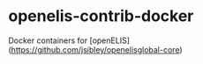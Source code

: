 # openelis-contrib-docker
Docker containers for [openELIS] (https://github.com/jsibley/openelisglobal-core)
